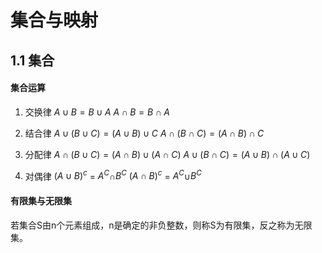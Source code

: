 # 集合与映射

## 1.1 集合

#### 集合运算

1. 交换律		$A∪B = B∪A$		$A∩B = B∩A$

2. 结合律 		$A∪(B∪C) = (A∪B)∪C$		$A∩(B∩C) = (A∩B)∩C$

3. 分配律		$A∩(B∪C)= (A∩B)∪(A∩C)$ 	$A∪(B∩C)= (A∪B)∩(A∪C)$

4. 对偶律		$(A∪B)^c$ = $A^C$∩$B^C$		$(A∩B)^c$ = $A^C$∪$B^C$

#### 有限集与无限集

若集合S由n个元素组成，n是确定的非负整数，则称S为有限集，反之称为无限集。

